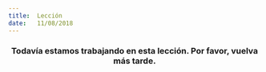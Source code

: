 ```yaml
---
title:  Lección
date:   11/08/2018
---
```


### <center>Todavía estamos trabajando en esta lección. Por favor, vuelva más tarde.</center>
